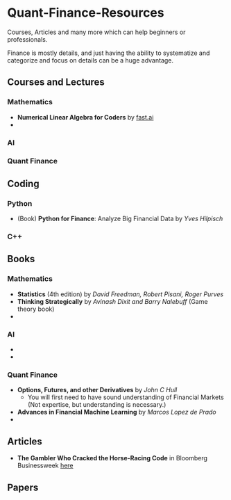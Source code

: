 # Quant-Finance-Resources
Courses, Articles and many more which can help beginners or professionals. 

Finance is mostly details, and just having the ability to systematize and categorize and focus on details can be a huge advantage. 

## Courses and Lectures
### Mathematics
 * **Numerical Linear Algebra for Coders** by [fast.ai](https://www.fast.ai) 
 * 
### AI
### Quant Finance


## Coding 
### Python
 * (Book) **Python for Finance**: Analyze Big Financial Data by *Yves Hilpisch*

### C++

## Books
### Mathematics
  * **Statistics** (4th edition) by *David Freedman, Robert Pisani, Roger Purves*
  * **Thinking Strategically** by *Avinash Dixit and Barry Nalebuff* (Game theory book)
  * 
  
### AI
  *
  *
  
### Quant Finance
  * **Options, Futures, and other Derivatives** by *John C Hull*
    - You will first need to have sound understanding of Financial Markets (Not expertise, but understanding is necessary.)
  * **Advances in Financial Machine Learning** by *Marcos Lopez de Prado*
  * 

## Articles
* **The Gambler Who Cracked the Horse-Racing Code** in Bloomberg Businessweek [here](https://www.bloomberg.com/news/features/2018-05-03/the-gambler-who-cracked-the-horse-racing-code)
## Papers


